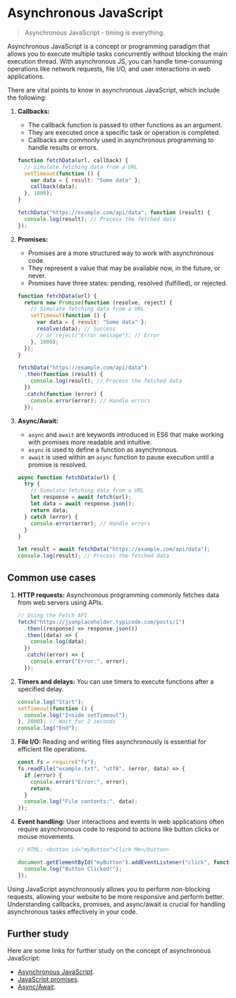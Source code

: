# Asynchronous JavaScript

> Asynchronous JavaScript - timing is everything.

Asynchronous JavaScript is a concept or programming paradigm that allows you to execute multiple tasks concurrently without blocking the main execution thread. With asynchronous JS, you can handle time-consuming operations like network requests, file I/O, and user interactions in web applications.

There are vital points to know in asynchronous JavaScript, which include the following:

1. **Callbacks:**

   - The callback function is passed to other functions as an argument.
   - They are executed once a specific task or operation is completed.
   - Callbacks are commonly used in asynchronous programming to handle results or errors.

   ```javascript
   function fetchData(url, callback) {
     // Simulate fetching data from a URL
     setTimeout(function () {
       var data = { result: "Some data" };
       callback(data);
     }, 1000);
   }

   fetchData("https://example.com/api/data", function (result) {
     console.log(result); // Process the fetched data
   });
   ```

2. **Promises:**

   - Promises are a more structured way to work with asynchronous code.
   - They represent a value that may be available now, in the future, or never.
   - Promises have three states: pending, resolved (fulfilled), or rejected.

   ```javascript
   function fetchData(url) {
     return new Promise(function (resolve, reject) {
       // Simulate fetching data from a URL
       setTimeout(function () {
         var data = { result: "Some data" };
         resolve(data); // Success
         // or reject("Error message"); // Error
       }, 1000);
     });
   }

   fetchData("https://example.com/api/data")
     .then(function (result) {
       console.log(result); // Process the fetched data
     })
     .catch(function (error) {
       console.error(error); // Handle errors
     });
   ```

3. **Async/Await:**

   - `async` and `await` are keywords introduced in ES6 that make working with promises more readable and intuitive.
   - `async` is used to define a function as asynchronous.
   - `await` is used within an `async` function to pause execution until a promise is resolved.

   ```javascript
   async function fetchData(url) {
     try {
       // Simulate fetching data from a URL
       let response = await fetch(url);
       let data = await response.json();
       return data;
     } catch (error) {
       console.error(error); // Handle errors
     }
   }

   let result = await fetchData("https://example.com/api/data");
   console.log(result); // Process the fetched data
   ```

## Common use cases

1. **HTTP requests:** Asynchronous programming commonly fetches data from web servers using APIs.

   ```javascript
   // Using the Fetch API
   fetch("https://jsonplaceholder.typicode.com/posts/1")
     .then((response) => response.json())
     .then((data) => {
       console.log(data);
     })
     .catch((error) => {
       console.error("Error:", error);
     });
   ```

2. **Timers and delays:** You can use timers to execute functions after a specified delay.

   ```javascript
   console.log("Start");
   setTimeout(function () {
     console.log("Inside setTimeout");
   }, 2000); // Wait for 2 seconds
   console.log("End");
   ```

3. **File I/O:** Reading and writing files asynchronously is essential for efficient file operations.

   ```javascript
   const fs = require("fs");
   fs.readFile("example.txt", "utf8", (error, data) => {
     if (error) {
       console.error("Error:", error);
       return;
     }
     console.log("File contents:", data);
   });
   ```

4. **Event handling:** User interactions and events in web applications often require asynchronous code to respond to actions like button clicks or mouse movements.

   ```javascript
   // HTML: <button id="myButton">Click Me</button>

   document.getElementById("myButton").addEventListener("click", function () {
     console.log("Button Clicked!");
   });
   ```

Using JavaScript asynchronously allows you to perform non-blocking requests, allowing your website to be more responsive and perform better. Understanding callbacks, promises, and async/await is crucial for handling asynchronous tasks effectively in your code.

## Further study

Here are some links for further study on the concept of asynchronous JavaScript:

- [Asynchronous JavaScript](https://developer.mozilla.org/en-US/docs/Learn/JavaScript/Asynchronous).
- [JavaScript promises](https://developer.mozilla.org/en-US/docs/Web/JavaScript/Reference/Global_Objects/Promise).
- [Async/Await](https://developer.mozilla.org/en-US/docs/Learn/JavaScript/Asynchronous/Async_await).

